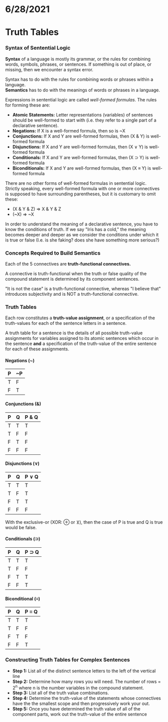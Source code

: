 # 6/28/2021
# Truth Tables


### Syntax of Sentential Logic
**Syntax** of a language is mostly its grammar, or the rules for combining words, symbols, phrases, or sentences. If something is out of place, or missing, then we encounter a syntax error.

Syntax has to do with the rules for combining words or phrases within a language.  
**Semantics** has to do with the meanings of words or phrases in a language.  

Expressions in sentential logic are called *well-formed formulas*. The rules for forming these are:
- **Atomic Statements:** Letter representations (variables) of sentences should be well-formed to start with (i.e. they refer to a single part of a declarative sentence).
- **Negations:** If X is a well-formed formula, then so is ~X
- **Conjunctions:** If X and Y are well-formed formulas, then (X & Y) is well-formed formula
- **Disjunctions:** If X and Y are well-formed formulas, then (X &or; Y) is well-formed formula
- **Conditionals:** If X and Y are well-formed formulas, then (X &sup; Y) is well-formed formula
- **Biconditionals:** If X and Y are well-formed formulas, then (X &equiv; Y) is well-formed formula

There are no other forms of well-formed formulas in sentential logic.  
Strictly speaking, every well-formed formula with one or more connectives is supposed to have surrounding parentheses, but it is customary to omit these:
- (X & Y & Z) => X & Y & Z
- (~X) => ~X

In order to understand the meaning of a declarative sentence, you have to know the conditions of truth. If we say "Iris has a cold," the meaning becomes deeper and deeper as we consider the conditions under which it is true or false (I.e. is she faking? does she have something more serious?)

### Concepts Required to Build Semantics
Each of the 5 connectives are **truth-functional connectives.**

A connective is truth-functional when the truth or false quality of the compound statement is determined by its component sentences.

"It is not the case" is a truth-functional connective, whereas "I believe that" introduces subjectivity and is NOT a truth-functional connective.

### Truth Tables
Each row constitutes a **truth-value assignment**, or a specification of the truth-values for each of the sentence letters in a sentence.

A truth table for a sentence is the details of all possible truth-value assignments for variables assigned to its atomic sentences which occur in the sentence **and** a specification of the truth-value of the entire sentence for each of these assignments.

#### Negations (~)

|  P  |  ~P |
| --- | --- |
|  T  |  F  |
|  F  |  T  |

#### Conjunctions (&)

|  P  |  Q  | P & Q |
| --- | --- | ----- |
|  T  |  T  |   T   |
|  T  |  F  |   F   |
|  F  |  T  |   F   |
|  F  |  F  |   F   |

#### Disjunctions (&or;)

|  P  |  Q  | P &or; Q |
| --- | --- | -------- |
|  T  |  T  |    T     |
|  T  |  F  |    T     |
|  F  |  T  |    T     |
|  F  |  F  |    F     |

With the exclusive-or (XOR: &oplus; or &veebar;), then the case of P is true and Q is true would be false.

#### Conditionals (&sup;)

|  P  |  Q  | P &sup; Q |
| --- | --- | --------- |
|  T  |  T  |     T     |
|  T  |  F  |     F     |
|  F  |  T  |     T     |
|  F  |  F  |     T     |

#### Biconditional (&equiv;)

|  P  |  Q  | P &equiv; Q |
| --- | --- | ----------- |
|  T  |  T  |      T      |
|  T  |  F  |      F      |
|  F  |  T  |      F      |
|  F  |  F  |      T      |

### Constructing Truth Tables for Complex Sentences
- **Step 1:**  List all of the distinct sentence letters to the left of the vertical line 
- **Step 2:**  Determine how many rows you will need.  The number of rows = 2<sup>n</sup> where n is the number variables in the compound statement. 
- **Step 3:**  List all of the truth value combinations.
- **Step 4:** Determine the truth-value of the statements whose connectives have the  the smallest scope and then progressively work your out.
- **Step 5:** Once you have determined the truth value of all of the component parts, work out the truth-value of the entire sentence